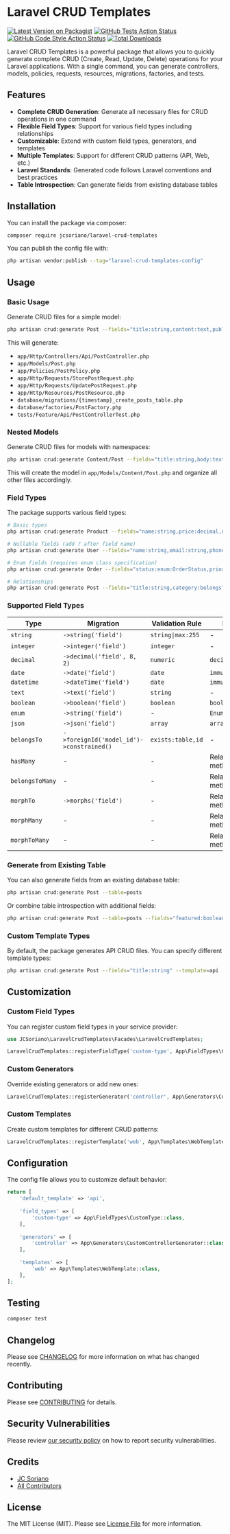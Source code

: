 # Laravel CRUD Templates

[![Latest Version on Packagist](https://img.shields.io/packagist/v/jcsoriano/laravel-crud-templates.svg?style=flat-square)](https://packagist.org/packages/jcsoriano/laravel-crud-templates)
[![GitHub Tests Action Status](https://img.shields.io/github/actions/workflow/status/jcsoriano/laravel-crud-templates/run-tests.yml?branch=main&label=tests&style=flat-square)](https://github.com/jcsoriano/laravel-crud-templates/actions?query=workflow%3Arun-tests+branch%3Amain)
[![GitHub Code Style Action Status](https://img.shields.io/github/actions/workflow/status/jcsoriano/laravel-crud-templates/fix-php-code-style-issues.yml?branch=main&label=code%20style&style=flat-square)](https://github.com/jcsoriano/laravel-crud-templates/actions?query=workflow%3A"Fix+PHP+code+style+issues"+branch%3Amain)
[![Total Downloads](https://img.shields.io/packagist/dt/jcsoriano/laravel-crud-templates.svg?style=flat-square)](https://packagist.org/packages/jcsoriano/laravel-crud-templates)

Laravel CRUD Templates is a powerful package that allows you to quickly generate complete CRUD (Create, Read, Update, Delete) operations for your Laravel applications. With a single command, you can generate controllers, models, policies, requests, resources, migrations, factories, and tests.

## Features

- **Complete CRUD Generation**: Generate all necessary files for CRUD operations in one command
- **Flexible Field Types**: Support for various field types including relationships
- **Customizable**: Extend with custom field types, generators, and templates
- **Multiple Templates**: Support for different CRUD patterns (API, Web, etc.)
- **Laravel Standards**: Generated code follows Laravel conventions and best practices
- **Table Introspection**: Can generate fields from existing database tables

## Installation

You can install the package via composer:

```bash
composer require jcsoriano/laravel-crud-templates
```

You can publish the config file with:

```bash
php artisan vendor:publish --tag="laravel-crud-templates-config"
```

## Usage

### Basic Usage

Generate CRUD files for a simple model:

```bash
php artisan crud:generate Post --fields="title:string,content:text,published:boolean"
```

This will generate:
- `app/Http/Controllers/Api/PostController.php`
- `app/Models/Post.php`
- `app/Policies/PostPolicy.php`
- `app/Http/Requests/StorePostRequest.php`
- `app/Http/Requests/UpdatePostRequest.php`
- `app/Http/Resources/PostResource.php`
- `database/migrations/{timestamp}_create_posts_table.php`
- `database/factories/PostFactory.php`
- `tests/Feature/Api/PostControllerTest.php`

### Nested Models

Generate CRUD files for models with namespaces:

```bash
php artisan crud:generate Content/Post --fields="title:string,body:text"
```

This will create the model in `app/Models/Content/Post.php` and organize all other files accordingly.

### Field Types

The package supports various field types:

```bash
# Basic types
php artisan crud:generate Product --fields="name:string,price:decimal,description:text,active:boolean,created_date:date,updated_at:datetime,metadata:json"

# Nullable fields (add ? after field name)
php artisan crud:generate User --fields="name:string,email:string,phone?:string"

# Enum fields (requires enum class specification)
php artisan crud:generate Order --fields="status:enum:OrderStatus,priority:enum:Priority"

# Relationships
php artisan crud:generate Post --fields="title:string,category:belongsTo,tags:belongsToMany"
```

### Supported Field Types

| Type | Migration | Validation Rule | Model Cast | Example |
|------|-----------|----------------|------------|---------|
| `string` | `->string('field')` | `string\|max:255` | - | `title:string` |
| `integer` | `->integer('field')` | `integer` | - | `count:integer` |
| `decimal` | `->decimal('field', 8, 2)` | `numeric` | `decimal:2` | `price:decimal` |
| `date` | `->date('field')` | `date` | `immutable_date` | `birth_date:date` |
| `datetime` | `->dateTime('field')` | `date` | `immutable_datetime` | `published_at:datetime` |
| `text` | `->text('field')` | `string` | - | `description:text` |
| `boolean` | `->boolean('field')` | `boolean` | `boolean` | `active:boolean` |
| `enum` | `->string('field')` | - | `EnumClass::class` | `status:enum:Status` |
| `json` | `->json('field')` | `array` | `array` | `metadata:json` |
| `belongsTo` | `->foreignId('model_id')->constrained()` | `exists:table,id` | - | `category:belongsTo` |
| `hasMany` | - | - | Relationship method | `posts:hasMany` |
| `belongsToMany` | - | - | Relationship method | `tags:belongsToMany` |
| `morphTo` | `->morphs('field')` | - | Relationship method | `commentable:morphTo` |
| `morphMany` | - | - | Relationship method | `comments:morphMany` |
| `morphToMany` | - | - | Relationship method | `tags:morphToMany` |

### Generate from Existing Table

You can also generate fields from an existing database table:

```bash
php artisan crud:generate Post --table=posts
```

Or combine table introspection with additional fields:

```bash
php artisan crud:generate Post --table=posts --fields="featured:boolean,tags:belongsToMany"
```

### Custom Template Types

By default, the package generates API CRUD files. You can specify different template types:

```bash
php artisan crud:generate Post --fields="title:string" --template=api
```

## Customization

### Custom Field Types

You can register custom field types in your service provider:

```php
use JCSoriano\LaravelCrudTemplates\Facades\LaravelCrudTemplates;

LaravelCrudTemplates::registerFieldType('custom-type', App\FieldTypes\CustomFieldType::class);
```

### Custom Generators

Override existing generators or add new ones:

```php
LaravelCrudTemplates::registerGenerator('controller', App\Generators\CustomControllerGenerator::class);
```

### Custom Templates

Create custom templates for different CRUD patterns:

```php
LaravelCrudTemplates::registerTemplate('web', App\Templates\WebTemplate::class);
```

## Configuration

The config file allows you to customize default behavior:

```php
return [
    'default_template' => 'api',
    
    'field_types' => [
        'custom-type' => App\FieldTypes\CustomType::class,
    ],
    
    'generators' => [
        'controller' => App\Generators\CustomControllerGenerator::class,
    ],
    
    'templates' => [
        'web' => App\Templates\WebTemplate::class,
    ],
];
```

## Testing

```bash
composer test
```

## Changelog

Please see [CHANGELOG](CHANGELOG.md) for more information on what has changed recently.

## Contributing

Please see [CONTRIBUTING](CONTRIBUTING.md) for details.

## Security Vulnerabilities

Please review [our security policy](../../security/policy) on how to report security vulnerabilities.

## Credits

- [JC Soriano](https://github.com/jcsoriano)
- [All Contributors](../../contributors)

## License

The MIT License (MIT). Please see [License File](LICENSE.md) for more information.